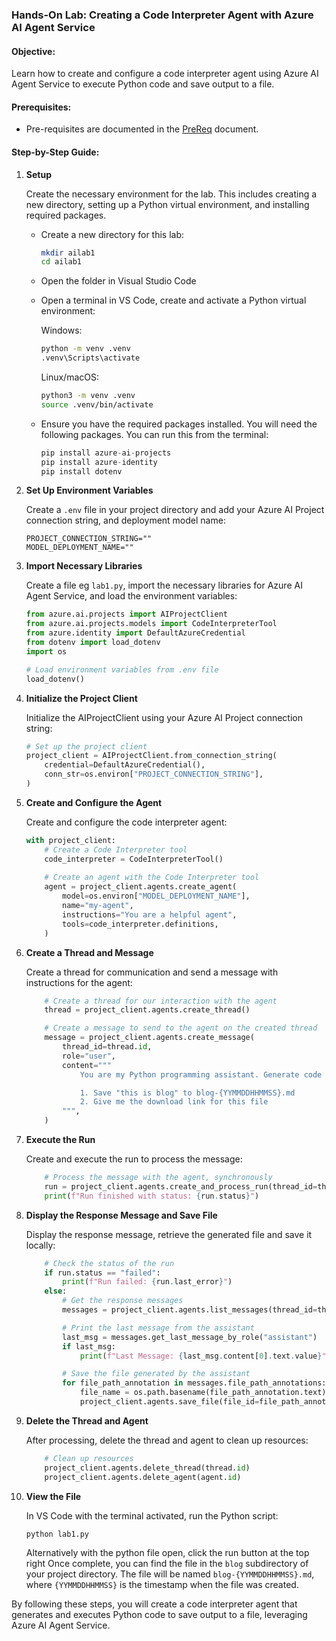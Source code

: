 ### Hands-On Lab: Creating a Code Interpreter Agent with Azure AI Agent Service

#### Objective:
Learn how to create and configure a code interpreter agent using Azure AI Agent Service to execute Python code and save output to a file.

#### Prerequisites:
- Pre-requisites are documented in the [PreReq](prereq/prereq.md) document.

#### Step-by-Step Guide:

1. **Setup**

	Create the necessary environment for the lab. This includes creating a new directory, setting up a Python virtual environment, and installing required packages.

	- Create a new directory for this lab:
		```bash
		mkdir ailab1
		cd ailab1
		```
	- Open the folder in Visual Studio Code
	- Open a terminal in VS Code, create and activate a Python virtual environment:

		Windows:
		```cmd
		python -m venv .venv
		.venv\Scripts\activate
		```

		Linux/macOS:
		```bash
		python3 -m venv .venv
		source .venv/bin/activate
		```


	- Ensure you have the required packages installed. You will need the following packages. You can run this from the terminal:

		```python
		pip install azure-ai-projects
		pip install azure-identity
		pip install dotenv
		```

2. **Set Up Environment Variables**

	Create a `.env` file in your project directory and add your Azure AI Project connection string, and deployment model name:
	```plaintext
	PROJECT_CONNECTION_STRING=""
	MODEL_DEPLOYMENT_NAME=""
	```

3. **Import Necessary Libraries**

	Create a file eg  `lab1.py`, import the necessary libraries for Azure AI Agent Service, and load the environment variables:
	```python
	from azure.ai.projects import AIProjectClient
	from azure.ai.projects.models import CodeInterpreterTool
	from azure.identity import DefaultAzureCredential
	from dotenv import load_dotenv
	import os
	
	# Load environment variables from .env file
	load_dotenv()
	```

4. **Initialize the Project Client**

	Initialize the AIProjectClient using your Azure AI Project connection string:
	```python
	# Set up the project client
	project_client = AIProjectClient.from_connection_string(
		credential=DefaultAzureCredential(),
		conn_str=os.environ["PROJECT_CONNECTION_STRING"],
	)
	```

5. **Create and Configure the Agent**

	Create and configure the code interpreter agent:
	```python
	with project_client:
		# Create a Code Interpreter tool
		code_interpreter = CodeInterpreterTool()
		
		# Create an agent with the Code Interpreter tool
		agent = project_client.agents.create_agent(
			model=os.environ["MODEL_DEPLOYMENT_NAME"],
			name="my-agent",
			instructions="You are a helpful agent",
			tools=code_interpreter.definitions,
		)
	```

6. **Create a Thread and Message**

	Create a thread for communication and send a message with instructions for the agent:
	```python
		# Create a thread for our interaction with the agent
		thread = project_client.agents.create_thread()

		# Create a message to send to the agent on the created thread
		message = project_client.agents.create_message(
			thread_id=thread.id,
			role="user",
			content="""
				You are my Python programming assistant. Generate code and execute it according to the following requirements:

				1. Save "this is blog" to blog-{YYMMDDHHMMSS}.md
				2. Give me the download link for this file
			""",
		)
	```

7. **Execute the Run**

	Create and execute the run to process the message:
	```python
		# Process the message with the agent, synchronously
		run = project_client.agents.create_and_process_run(thread_id=thread.id, agent_id=agent.id)
		print(f"Run finished with status: {run.status}")
	```

8. **Display the Response Message and Save File**

	Display the response message, retrieve the generated file and save it locally:
	```python
		# Check the status of the run
		if run.status == "failed":
			print(f"Run failed: {run.last_error}")
		else:
			# Get the response messages
			messages = project_client.agents.list_messages(thread_id=thread.id)

			# Print the last message from the assistant
			last_msg = messages.get_last_message_by_role("assistant")
			if last_msg:
				print(f"Last Message: {last_msg.content[0].text.value}")

			# Save the file generated by the assistant
			for file_path_annotation in messages.file_path_annotations:
				file_name = os.path.basename(file_path_annotation.text)
				project_client.agents.save_file(file_id=file_path_annotation.file_path.file_id, file_name=file_name, target_dir="./blog")
	```

9. **Delete the Thread and Agent**

    After processing, delete the thread and agent to clean up resources:
    ```python
		# Clean up resources
		project_client.agents.delete_thread(thread.id)
		project_client.agents.delete_agent(agent.id)
    ```

10. **View the File**

	In VS Code with the terminal activated, run the Python script:
	```bash
	python lab1.py
	```
	Alternatively with the python file open, click the run button at the top right
	Once complete, you can find the file in the `blog` subdirectory of your project directory. The file will be named `blog-{YYMMDDHHMMSS}.md`, where `{YYMMDDHHMMSS}` is the timestamp when the file was created.

By following these steps, you will create a code interpreter agent that generates and executes Python code to save output to a file, leveraging Azure AI Agent Service.